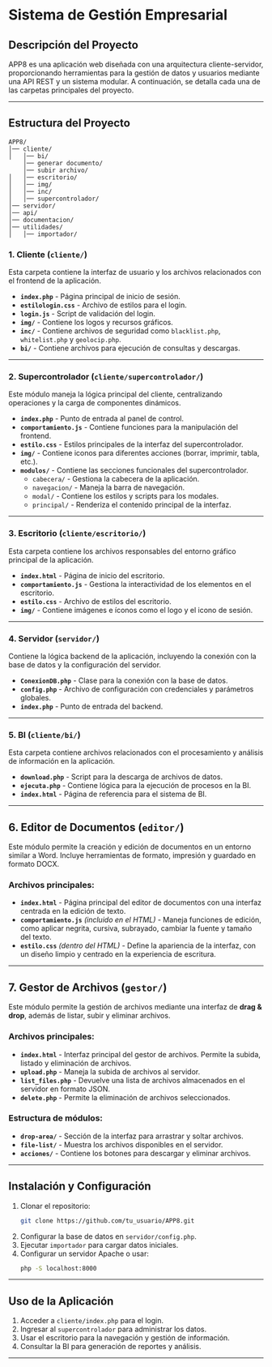 # Sistema de Gestión Empresarial

## Descripción del Proyecto

APP8 es una aplicación web diseñada con una arquitectura cliente-servidor, proporcionando herramientas para la gestión de datos y usuarios mediante una API REST y un sistema modular. A continuación, se detalla cada una de las carpetas principales del proyecto.

---

## Estructura del Proyecto

```plaintext
APP8/
│── cliente/
│   │── bi/
    │── generar documento/
    │── subir archivo/
│   │── escritorio/
│   │── img/
│   │── inc/
│   │── supercontrolador/
│── servidor/
│── api/
│── documentacion/
│── utilidades/
│   │── importador/
```

### 1. Cliente (`cliente/`)
Esta carpeta contiene la interfaz de usuario y los archivos relacionados con el frontend de la aplicación.

- **`index.php`** - Página principal de inicio de sesión.
- **`estilologin.css`** - Archivo de estilos para el login.
- **`login.js`** - Script de validación del login.
- **`img/`** - Contiene los logos y recursos gráficos.
- **`inc/`** - Contiene archivos de seguridad como `blacklist.php`, `whitelist.php` y `geolocip.php`.
- **`bi/`** - Contiene archivos para ejecución de consultas y descargas.

---

### 2. Supercontrolador (`cliente/supercontrolador/`)
Este módulo maneja la lógica principal del cliente, centralizando operaciones y la carga de componentes dinámicos.

- **`index.php`** - Punto de entrada al panel de control.
- **`comportamiento.js`** - Contiene funciones para la manipulación del frontend.
- **`estilo.css`** - Estilos principales de la interfaz del supercontrolador.
- **`img/`** - Contiene iconos para diferentes acciones (borrar, imprimir, tabla, etc.).
- **`modulos/`** - Contiene las secciones funcionales del supercontrolador.
  - `cabecera/` - Gestiona la cabecera de la aplicación.
  - `navegacion/` - Maneja la barra de navegación.
  - `modal/` - Contiene los estilos y scripts para los modales.
  - `principal/` - Renderiza el contenido principal de la interfaz.

---

### 3. Escritorio (`cliente/escritorio/`)
Esta carpeta contiene los archivos responsables del entorno gráfico principal de la aplicación.

- **`index.html`** - Página de inicio del escritorio.
- **`comportamiento.js`** - Gestiona la interactividad de los elementos en el escritorio.
- **`estilo.css`** - Archivo de estilos del escritorio.
- **`img/`** - Contiene imágenes e íconos como el logo y el icono de sesión.

---

### 4. Servidor (`servidor/`)
Contiene la lógica backend de la aplicación, incluyendo la conexión con la base de datos y la configuración del servidor.

- **`ConexionDB.php`** - Clase para la conexión con la base de datos.
- **`config.php`** - Archivo de configuración con credenciales y parámetros globales.
- **`index.php`** - Punto de entrada del backend.

---

### 5. BI (`cliente/bi/`)
Esta carpeta contiene archivos relacionados con el procesamiento y análisis de información en la aplicación.

- **`download.php`** - Script para la descarga de archivos de datos.
- **`ejecuta.php`** - Contiene lógica para la ejecución de procesos en la BI.
- **`index.html`** - Página de referencia para el sistema de BI.

---

## 6. Editor de Documentos (`editor/`)
Este módulo permite la creación y edición de documentos en un entorno similar a Word. Incluye herramientas de formato, impresión y guardado en formato DOCX.

###  Archivos principales:
- **`index.html`** - Página principal del editor de documentos con una interfaz centrada en la edición de texto.
- **`comportamiento.js`** *(incluido en el HTML)* - Maneja funciones de edición, como aplicar negrita, cursiva, subrayado, cambiar la fuente y tamaño del texto.
- **`estilo.css`** *(dentro del HTML)* - Define la apariencia de la interfaz, con un diseño limpio y centrado en la experiencia de escritura.

---

## 7. Gestor de Archivos (`gestor/`)
Este módulo permite la gestión de archivos mediante una interfaz de **drag & drop**, además de listar, subir y eliminar archivos.

###  Archivos principales:
- **`index.html`** - Interfaz principal del gestor de archivos. Permite la subida, listado y eliminación de archivos.
- **`upload.php`** - Maneja la subida de archivos al servidor.
- **`list_files.php`** - Devuelve una lista de archivos almacenados en el servidor en formato JSON.
- **`delete.php`** - Permite la eliminación de archivos seleccionados.

###  Estructura de módulos:
- **`drop-area/`** - Sección de la interfaz para arrastrar y soltar archivos.
- **`file-list/`** - Muestra los archivos disponibles en el servidor.
- **`acciones/`** - Contiene los botones para descargar y eliminar archivos.

---

## Instalación y Configuración

1. Clonar el repositorio:
   ```bash
   git clone https://github.com/tu_usuario/APP8.git
   ```
2. Configurar la base de datos en `servidor/config.php`.
3. Ejecutar `importador` para cargar datos iniciales.
4. Configurar un servidor Apache o usar:
   ```bash
   php -S localhost:8000
   ```

---

## Uso de la Aplicación

1. Acceder a `cliente/index.php` para el login.
2. Ingresar al `supercontrolador` para administrar los datos.
3. Usar el escritorio para la navegación y gestión de información.
4. Consultar la BI para generación de reportes y análisis.

---



